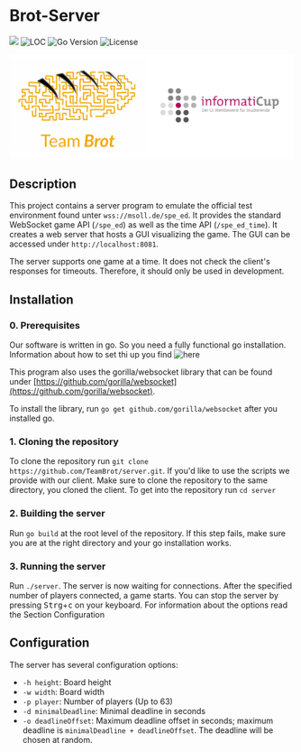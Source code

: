 # Brot-Server

![](https://github.com/TeamBrot/server/actions/workflows/go.yml/badge.svg)
![LOC](https://img.shields.io/tokei/lines/github/TeamBrot/client)
![Go Version](https://img.shields.io/github/go-mod/go-version/TeamBrot/client)
![License](https://img.shields.io/github/license/TeamBrot/client)

[![](brot-icup.jpg)](https://teambrot.github.io/)

## Description

This project contains a server program to emulate the official test environment found unter `wss://msoll.de/spe_ed`. It provides the standard WebSocket game API (`/spe_ed`) as well as the time API (`/spe_ed_time`). It creates a web server that hosts a GUI visualizing the game. The GUI can be accessed under `http://localhost:8081`. 

The server supports one game at a time. It does not check the client's responses for timeouts. Therefore, it should only be used in development.

## Installation

### 0. Prerequisites

Our software is written in go. So you need a fully functional go installation. Information about how to set thi up you find ![here](https://golang.org/doc/install)

This program also uses the gorilla/websocket library that can be found under [https://github.com/gorilla/websocket](https://github.com/gorilla/websocket).

To install the library, run `go get github.com/gorilla/websocket` after you installed go. 

### 1. Cloning the repository

To clone the repository run `git clone https://github.com/TeamBrot/server.git`. If you'd like to use the scripts we provide with our client. Make sure to clone the repository to the same directory, you cloned the client. To get into the repository run `cd server`

### 2. Building the server

Run `go build` at the root level of the repository. If this step fails, make sure you are at the right directory and your go installation works.

### 3. Running the server

Run `./server`. The server is now waiting for connections. After the specified number of players connected, a game starts. You can stop the server by pressing <kbd>Strg</kbd>+<kbd>c</kbd> on your keyboard. For information about the options read the Section Configuration

## Configuration

The server has several configuration options:

- `-h height`: Board height
- `-w width`: Board width
- `-p player`: Number of players (Up to 63)
- `-d minimalDeadline`: Minimal deadline in seconds
- `-o deadlineOffset`: Maximum deadline offset in seconds; maximum deadline is `minimalDeadline + deadlineOffset`. The deadline will be chosen at random.

